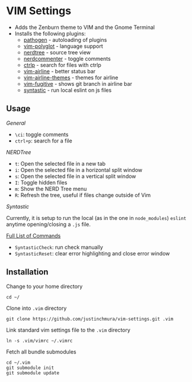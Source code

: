 VIM Settings
============

* Adds the Zenburn theme to VIM and the Gnome Terminal
* Installs the following plugins:
    * [pathogen](https://github.com/tpope/vim-pathogen) - autoloading of plugins
    * [vim-polyglot](https://github.com/sheerun/vim-polyglot) - language support
    * [nerdtree](https://github.com/scrooloose/nerdtree) - source tree view
    * [nerdcommenter](https://github.com/scrooloose/nerdcommenter) - toggle comments
    * [ctrlp](https://github.com/ctrlpvim/ctrlp.vim) - search for files with ctrlp
    * [vim-airline](https://github.com/vim-airline/vim-airline) - better status bar
    * [vim-airline-themes](https://github.com/vim-airline/vim-airline-themes) - themes for airline
    * [vim-fugitive](https://github.com/tpope/vim-fugitive) - shows git branch in airline bar
    * [syntastic](https://github.com/vim-syntastic/syntastic.git) - run local eslint on js files

Usage
-----

*General*

* `\ci`: toggle comments
* `ctrl+p`: search for a file

*NERDTree*

* `t`: Open the selected file in a new tab
* `i`: Open the selected file in a horizontal split window
* `s`: Open the selected file in a vertical split window
* `I`: Toggle hidden files
* `m`: Show the NERD Tree menu
* `R`: Refresh the tree, useful if files change outside of Vim

*Syntastic*

Currently, it is setup to run the local (as in the one in `node_modules`) `eslint` anytime opening/closing a `.js` file.

[Full List of Commands](https://github.com/vim-syntastic/syntastic/blob/master/doc/syntastic.txt)

* `SyntasticCheck`: run check manually
* `SyntasticReset`: clear error highlighting and close error window

Installation
------------

Change to your home directory

    cd ~/

Clone into `.vim` directory

    git clone https://github.com/justinchmura/vim-settings.git .vim

Link standard vim settings file to the `.vim` directory

    ln -s .vim/vimrc ~/.vimrc

Fetch all bundle submodules

    cd ~/.vim
    git submodule init
    git submodule update
